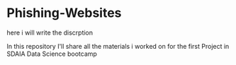 # Phishing-Websites
here i will write the discrption




In this repository I'll share all the materials i worked on for the first Project in SDAIA Data Science bootcamp
